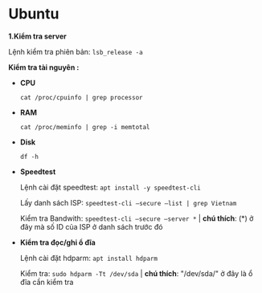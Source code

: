# Ubuntu
**1.Kiểm tra server** </br> <p>Lệnh kiểm tra phiên bản: ```lsb_release -a```</p>
**Kiểm tra tài nguyên :**
- **CPU** <p>``` cat /proc/cpuinfo | grep processor ```</p>
- **RAM** <p>```cat /proc/meminfo | grep -i memtotal```</p>
- **Disk**<p> ```df -h```</p>
- **Speedtest** <p>Lệnh cài đặt speedtest: ```apt install -y speedtest-cli```</p> <p>Lấy danh sách ISP: ```speedtest-cli –secure –list | grep Vietnam```</p> <p>Kiểm tra Bandwith: ```speedtest-cli –secure –server *``` | **chú thích**: (*) ở đây mà số ID của ISP ở danh sách trước đó</p>
- **Kiểm tra đọc/ghi ổ đĩa** <p>Lệnh cài đặt hdparm: ```apt install hdparm```</p>  <p>Kiểm tra: ```sudo hdparm -Tt /dev/sda``` | **chú thích**: "/dev/sda/" ở đây là ổ đĩa cần kiểm tra</p>
